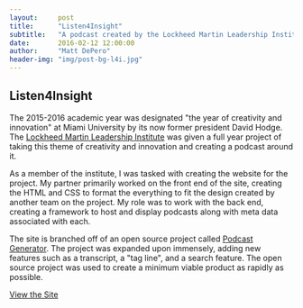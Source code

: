 ```yaml
---
layout:     post
title:      "Listen4Insight"
subtitle:   "A podcast created by the Lockheed Martin Leadership Institute at Miami University"
date:       2016-02-12 12:00:00
author:     "Matt DePero"
header-img: "img/post-bg-l4i.jpg"
---
```


<h2>Listen4Insight</h2>
<p>
	<a href="https://twitter.com/Listen4Insight" target="_BLANK">
		<span class="fa-stack fa-lg">
	        <i class="fa fa-circle fa-stack-2x"></i>
	        <i class="fa fa-twitter fa-stack-1x fa-inverse"></i>
	    </span>
	</a>
	<a href="https://www.facebook.com/listen4insight" target="_BLANK">
		<span class="fa-stack fa-lg">
	        <i class="fa fa-circle fa-stack-2x"></i>
	        <i class="fa fa-facebook fa-stack-1x fa-inverse"></i>
	    </span>
	</a>
	<a href="https://github.com/werleyst/listen4Insight" target="_BLANK">
		<span class="fa-stack fa-lg">
	        <i class="fa fa-circle fa-stack-2x"></i>
	        <i class="fa fa-github fa-stack-1x fa-inverse"></i>
	    </span>
	</a>
</p>
<p>
The 2015-2016 academic year was designated "the year of creativity and innovation" at Miami University by its now former president David Hodge. The <a href="http://miamioh.edu/cec/about/centers-institutes/lockheed-martin/index.html" target="_blank">Lockheed Martin Leadership Institute</a> was given a full year project of taking this theme of creativity and innovation and creating a podcast around it. 
</p>

<p>
As a member of the institute, I was tasked with creating the website for the project. My partner primarily worked on the front end of the site, creating the HTML and CSS to format the everything to fit the design created by another team on the project. My role was to work with the back end, creating a framework to host and display podcasts along with meta data associated with each.
</p>

<p>
The site is branched off of an open source project called <a href="http://www.podcastgenerator.net/" target="_BLANK">Podcast Generator</a>. The project was expanded upon immensely, adding new features such as a transcript, a "tag line", and a search feature. The open source project was used to create a minimum viable product as rapidly as possible.
</p>

<p>
<a href="http://listen4insight.com" target="_BLANK" class="btn btn-parimary">View the Site</a>
</p>
